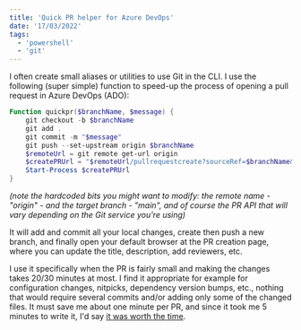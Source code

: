 ```yaml
---
title: 'Quick PR helper for Azure DevOps'
date: '17/03/2022'
tags:
  - 'powershell'
  - 'git'
---
```


I often create small aliases or utilities to use Git in the CLI.
I use the following (super simple) function to speed-up the process of opening a pull request in Azure DevOps (ADO):

```powershell
Function quickpr($branchName, $message) {
    git checkout -b $branchName
    git add .
    git commit -m "$message"
    git push --set-upstream origin $branchName
    $remoteUrl = git remote get-url origin
    $createPRUrl = "$remoteUrl/pullrequestcreate?sourceRef=$branchName&targetRef=main"
    Start-Process $createPRUrl
}
```

_(note the hardcoded bits you might want to modify: the remote name - "origin" - and the target branch - "main", and of course the PR API that will vary depending on the Git service you're using)_

It will add and commit all your local changes, create then push a new branch, and finally open your default browser at the PR creation page, where you can update the title, description, add reviewers, etc.

I use it specifically when the PR is fairly small and making the changes takes 20/30 minutes at most.
I find it appropriate for example for configuration changes, nitpicks, dependency version bumps, etc., nothing that would require several commits and/or adding only some of the changed files.
It must save me about one minute per PR, and since it took me 5 minutes to write it, I'd say [it was worth the time](https://xkcd.com/1205/).
